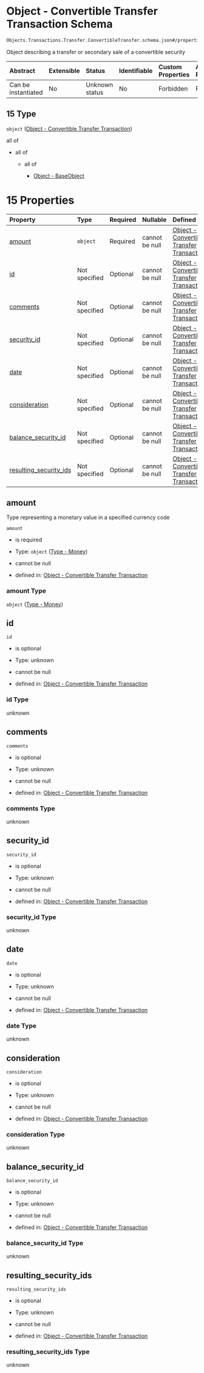 # Object - Convertible Transfer Transaction Schema

```txt
Objects.Transactions.Transfer.ConvertibleTransfer.schema.json#/properties/transactions/items/anyOf/15
```

Object describing a transfer or secondary sale of a convertible security

| Abstract            | Extensible | Status         | Identifiable | Custom Properties | Additional Properties | Access Restrictions | Defined In                                                                        |
| :------------------ | :--------- | :------------- | :----------- | :---------------- | :-------------------- | :------------------ | :-------------------------------------------------------------------------------- |
| Can be instantiated | No         | Unknown status | No           | Forbidden         | Forbidden             | none                | [CapTable.schema.json*](../../schema/CapTable.schema.json "open original schema") |

## 15 Type

`object` ([Object - Convertible Transfer Transaction](captable-properties-captable---objectstransactionsschemajson-array-items-anyof-object---convertible-transfer-transaction.md))

all of

*   all of

    *   all of

        *   [Object - BaseObject](issuer-allof-object---baseobject.md "check type definition")

# 15 Properties

| Property                                          | Type          | Required | Nullable       | Defined by                                                                                                                                                                                               |
| :------------------------------------------------ | :------------ | :------- | :------------- | :------------------------------------------------------------------------------------------------------------------------------------------------------------------------------------------------------- |
| [amount](#amount)                                 | `object`      | Required | cannot be null | [Object - Convertible Transfer Transaction](plansecurityissuance-properties-type---money.md "Types.Money.schema.json#/properties/amount")                                                                |
| [id](#id)                                         | Not specified | Optional | cannot be null | [Object - Convertible Transfer Transaction](convertibletransfer-properties-id.md "Objects.Transactions.Transfer.ConvertibleTransfer.schema.json#/properties/id")                                         |
| [comments](#comments)                             | Not specified | Optional | cannot be null | [Object - Convertible Transfer Transaction](convertibletransfer-properties-comments.md "Objects.Transactions.Transfer.ConvertibleTransfer.schema.json#/properties/comments")                             |
| [security_id](#security_id)                       | Not specified | Optional | cannot be null | [Object - Convertible Transfer Transaction](convertibletransfer-properties-security_id.md "Objects.Transactions.Transfer.ConvertibleTransfer.schema.json#/properties/security_id")                       |
| [date](#date)                                     | Not specified | Optional | cannot be null | [Object - Convertible Transfer Transaction](convertibletransfer-properties-date.md "Objects.Transactions.Transfer.ConvertibleTransfer.schema.json#/properties/date")                                     |
| [consideration](#consideration)                   | Not specified | Optional | cannot be null | [Object - Convertible Transfer Transaction](convertibletransfer-properties-consideration.md "Objects.Transactions.Transfer.ConvertibleTransfer.schema.json#/properties/consideration")                   |
| [balance_security_id](#balance_security_id)       | Not specified | Optional | cannot be null | [Object - Convertible Transfer Transaction](convertibletransfer-properties-balance_security_id.md "Objects.Transactions.Transfer.ConvertibleTransfer.schema.json#/properties/balance_security_id")       |
| [resulting_security_ids](#resulting_security_ids) | Not specified | Optional | cannot be null | [Object - Convertible Transfer Transaction](convertibletransfer-properties-resulting_security_ids.md "Objects.Transactions.Transfer.ConvertibleTransfer.schema.json#/properties/resulting_security_ids") |

## amount

Type representing a monetary value in a specified currency code

`amount`

*   is required

*   Type: `object` ([Type - Money](plansecurityissuance-properties-type---money.md))

*   cannot be null

*   defined in: [Object - Convertible Transfer Transaction](plansecurityissuance-properties-type---money.md "Types.Money.schema.json#/properties/amount")

### amount Type

`object` ([Type - Money](plansecurityissuance-properties-type---money.md))

## id



`id`

*   is optional

*   Type: unknown

*   cannot be null

*   defined in: [Object - Convertible Transfer Transaction](convertibletransfer-properties-id.md "Objects.Transactions.Transfer.ConvertibleTransfer.schema.json#/properties/id")

### id Type

unknown

## comments



`comments`

*   is optional

*   Type: unknown

*   cannot be null

*   defined in: [Object - Convertible Transfer Transaction](convertibletransfer-properties-comments.md "Objects.Transactions.Transfer.ConvertibleTransfer.schema.json#/properties/comments")

### comments Type

unknown

## security_id



`security_id`

*   is optional

*   Type: unknown

*   cannot be null

*   defined in: [Object - Convertible Transfer Transaction](convertibletransfer-properties-security_id.md "Objects.Transactions.Transfer.ConvertibleTransfer.schema.json#/properties/security_id")

### security_id Type

unknown

## date



`date`

*   is optional

*   Type: unknown

*   cannot be null

*   defined in: [Object - Convertible Transfer Transaction](convertibletransfer-properties-date.md "Objects.Transactions.Transfer.ConvertibleTransfer.schema.json#/properties/date")

### date Type

unknown

## consideration



`consideration`

*   is optional

*   Type: unknown

*   cannot be null

*   defined in: [Object - Convertible Transfer Transaction](convertibletransfer-properties-consideration.md "Objects.Transactions.Transfer.ConvertibleTransfer.schema.json#/properties/consideration")

### consideration Type

unknown

## balance_security_id



`balance_security_id`

*   is optional

*   Type: unknown

*   cannot be null

*   defined in: [Object - Convertible Transfer Transaction](convertibletransfer-properties-balance_security_id.md "Objects.Transactions.Transfer.ConvertibleTransfer.schema.json#/properties/balance_security_id")

### balance_security_id Type

unknown

## resulting_security_ids



`resulting_security_ids`

*   is optional

*   Type: unknown

*   cannot be null

*   defined in: [Object - Convertible Transfer Transaction](convertibletransfer-properties-resulting_security_ids.md "Objects.Transactions.Transfer.ConvertibleTransfer.schema.json#/properties/resulting_security_ids")

### resulting_security_ids Type

unknown
